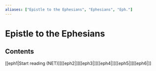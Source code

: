 ```yaml
---
aliases: ["Epistle to the Ephesians", "Ephesians", "Eph."]
---
```

# Epistle to the Ephesians
## Contents
[[eph1|Start reading (NET)]][[eph2|]][[eph3|]][[eph4|]][[eph5|]][[eph6|]]